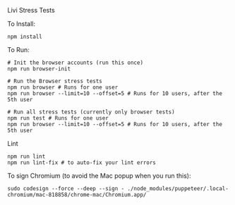 Livi Stress Tests

To Install:
```
npm install
```

To Run:
```
# Init the browser accounts (run this once)
npm run browser-init

# Run the Browser stress tests
npm run browser # Runs for one user
npm run browser --limit=10 --offset=5 # Runs for 10 users, after the 5th user

# Run all stress tests (currently only browser tests)
npm run test # Runs for one user
npm run browser --limit=10 --offset=5 # Runs for 10 users, after the 5th user
```

Lint
```
npm run lint
npm run lint-fix # to auto-fix your lint errors
```

To sign Chromium (to avoid the Mac popup when you run this):
```
sudo codesign --force --deep --sign - ./node_modules/puppeteer/.local-chromium/mac-818858/chrome-mac/Chromium.app/
```
